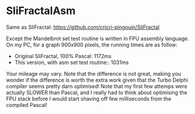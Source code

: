 # SliFractalAsm
Same as SliFractal:
https://github.com/cricri-pingouin/SliFractal

Except the Mandelbrot set test routine is written in FPU assembly language.
On my PC, for a graph 900x900 pixels, the running times are as follow:
- Original SliFractal, 100% Pascal: 1172ms
- This version, with asm set test routine:: 1031ms

Your mileage may vary.
Note that the difference is not great, making you wonder if the difference is worth the extra work given that the Turbo Delphi compiler seems pretty darn optimised!
Note that my first few attemps were actually SLOWER than Pascal, and I really had to think about optimising the FPU stack before I would start shaving off few milliseconds from the compiled Pascal!
